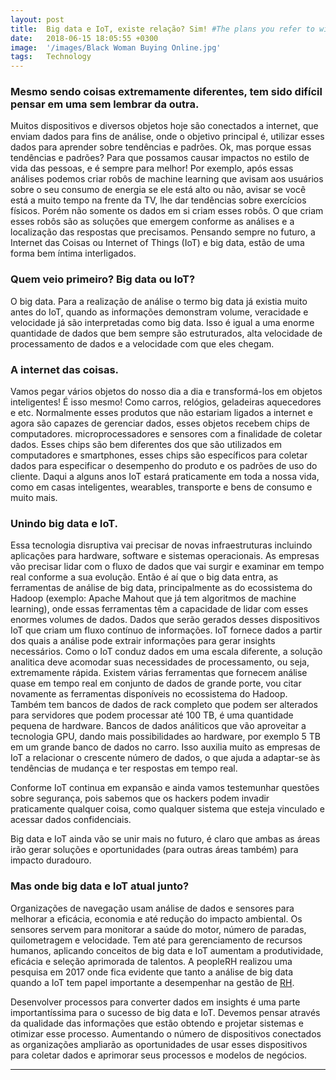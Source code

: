 ```yaml
---
layout: post
title:  Big data e IoT, existe relação? Sim! #The plans you refer to will soon be back in our hands
date:   2018-06-15 18:05:55 +0300
image:  '/images/Black Woman Buying Online.jpg'
tags:   Technology
---
```

### Mesmo sendo coisas extremamente diferentes, tem sido difícil pensar em uma sem lembrar da outra.
    
Muitos dispositivos e diversos objetos hoje são conectados a internet, que enviam dados para fins de análise, onde o objetivo principal é, utilizar esses dados para aprender sobre tendências e padrões.
Ok, mas porque essas tendências e padrões? Para que possamos causar impactos no estilo de vida das pessoas, e é sempre para melhor! Por exemplo, após essas análises podemos criar robôs de machine learning que avisam aos usuários sobre o seu consumo de energia se ele está alto ou não, avisar se você está a muito tempo na frente da TV, lhe dar tendências sobre exercícios físicos.
Porém não somente os dados em si criam esses robôs. O que criam esses robôs são as soluções que emergem conforme as análises e a localização das respostas que precisamos.     Pensando sempre no futuro, a Internet das Coisas ou Internet of Things (IoT) e big data, estão de uma forma bem íntima interligados.
    
### Quem veio primeiro? Big data ou IoT?
O big data. Para a realização de análise o termo big data já existia muito antes do IoT, quando as informações demonstram volume, veracidade e velocidade já são interpretadas como big data. Isso é igual a uma enorme quantidade de dados que bem sempre são estruturados, alta velocidade de processamento de dados e a velocidade com que eles chegam. 

### A internet das coisas.
Vamos pegar vários objetos do nosso dia a dia e transformá-los em objetos inteligentes! É isso mesmo! Como carros, relógios, geladeiras aquecedores e etc. Normalmente esses produtos que não estariam ligados a internet e agora são capazes de gerenciar dados, esses objetos recebem chips de computadores. microprocessadores e sensores com a finalidade de coletar dados. Esses chips são bem diferentes dos que são utilizados em computadores e smartphones, esses chips são específicos para coletar dados para especificar o desempenho do produto e os padrões de uso do cliente.
Daqui a alguns anos IoT estará praticamente em toda a nossa vida, como em casas inteligentes, wearables, transporte e bens de consumo e muito mais.

### Unindo big data e IoT.
Essa tecnologia disruptiva vai precisar de novas infraestruturas incluindo aplicações para hardware, software e sistemas operacionais. As empresas vão precisar lidar com o fluxo de dados que vai surgir e examinar em tempo real conforme a sua evolução. Então é aí que o big data entra, as ferramentas de análise de big data, principalmente as do ecossistema do Hadoop (exemplo: Apache Mahout que já tem algoritmos de machine learning), onde essas ferramentas têm a capacidade de lidar com esses enormes volumes de dados. Dados que serão gerados desses dispositivos IoT que criam um fluxo contínuo de informações. 
IoT fornece dados a partir dos quais a análise pode extrair informações para gerar insights necessários. Como o IoT conduz dados em uma escala diferente, a solução analitica deve acomodar suas necessidades de processamento, ou seja, extremamente rápida.
Existem várias ferramentas que fornecem análise quase em tempo real em conjunto de dados de grande porte, vou citar novamente as ferramentas disponíveis no ecossistema do Hadoop. Também tem bancos de dados de rack completo que podem ser alterados para servidores que podem processar até 100 TB, é uma quantidade pequena de hardware. Bancos de dados análiticos que vão aproveitar a tecnologia GPU, dando mais possibilidades ao hardware, por exemplo 5 TB em um grande banco de dados no carro. Isso auxilia muito as empresas de IoT a relacionar o crescente número de dados, o que ajuda a adaptar-se às tendências de mudança e ter respostas em tempo real. 

Conforme IoT continua em expansão e ainda vamos testemunhar questões sobre segurança, pois sabemos que os hackers podem invadir praticamente qualquer coisa, como qualquer sistema que esteja vinculado e acessar dados confidenciais. 

Big data e IoT ainda vão se unir mais no futuro, é claro que ambas as áreas irão gerar soluções e oportunidades (para outras áreas também) para impacto duradouro.

### Mas onde big data e IoT atual junto?
Organizações de navegação usam análise de dados e sensores para melhorar a eficácia, economia e até redução do impacto ambiental. Os sensores servem para monitorar a saúde do motor, número de paradas, quilometragem e velocidade.
Tem até para gerenciamento de recursos humanos, aplicando conceitos de big data e IoT aumentam a produtividade, eficácia e seleção aprimorada de talentos. A peopleRH realizou uma pesquisa em 2017 onde fica evidente que tanto a análise de big data quando a IoT tem papel importante a desempenhar na gestão de [RH](https://www.peoplehr.com/blog/index.php/2017/08/16/what-is-big-data-and-why-should-hr-care/&xid=17259,15700022,15700124,15700149,15700168,15700173,15700186,15700190,15700201&usg=ALkJrhglAIqVo7NlGMtT1-6E_KQ6XHLGFw).

Desenvolver processos para converter dados em insights é uma parte importantíssima para o sucesso de big data e IoT. Devemos pensar através da qualidade das informações que estão obtendo e projetar sistemas e otimizar esse processo. Aumentando o número de dispositivos conectados as organizações ampliarão as oportunidades de usar esses dispositivos para coletar dados e aprimorar seus processos e modelos de negócios.

***